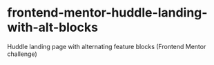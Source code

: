 # frontend-mentor-huddle-landing-with-alt-blocks
Huddle landing page with alternating feature blocks (Frontend Mentor challenge)
